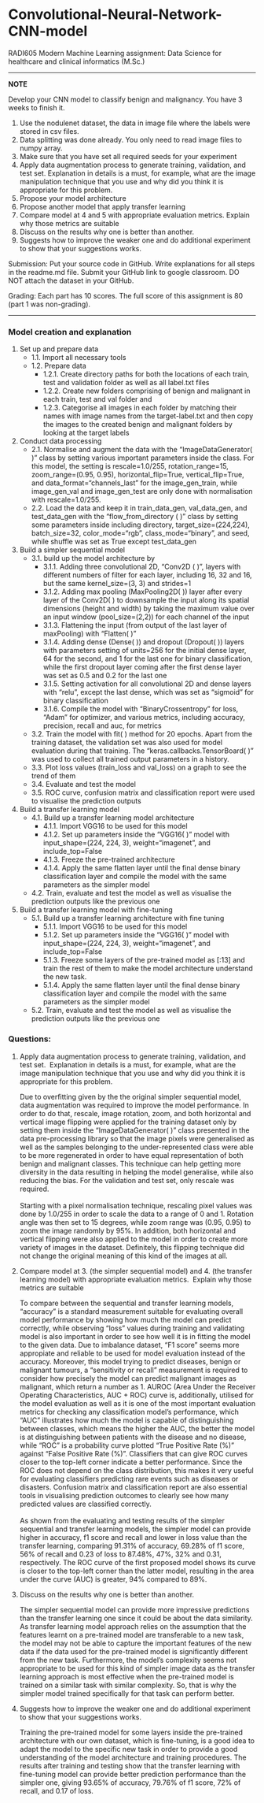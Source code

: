 # Convolutional-Neural-Network-CNN-model
RADI605 Modern Machine Learning assignment: Data Science for healthcare and clinical informatics (M.Sc.)

---
**NOTE**

Develop your CNN model to classify benign and malignancy.  You have 3 weeks to finish it.
1. Use the nodulenet dataset, the data in image file where the labels were stored in csv files.
2. Data splitting was done already.  You only need to read image files to numpy array.
3. Make sure that you have set all required seeds for your experiment
4. Apply data augmentation process to generate training, validation, and test set.  Explanation in details is a must, for example, what are the image manipulation technique that you use and why did you think it is appropriate for this problem.
5. Propose your model architecture
6. Propose another model that apply transfer learning
7. Compare model at 4 and 5 with appropriate evaluation metrics.  Explain why those metrics are suitable
8. Discuss on the results why one is better than another.
9. Suggests how to improve the weaker one and do additional experiment to show that your suggestions works.

Submission:
Put your source code in GitHub.  Write explanations for all steps in the readme.md file.  Submit your GitHub link to google classroom.  DO NOT attach the dataset in your GitHub.

Grading: Each part has 10 scores.  The full score of this assignment is 80 (part 1 was non-grading).

---

### Model creation and explanation
1. Set up and prepare data
	* 1.1\. Import all necessary tools
	* 1.2\. Prepare data
		* 1.2.1\. Create directory paths for both the locations of each train, test and validation folder as well as all label.txt files
		* 1.2.2\. Create new folders comprising of benign and malignant in each train, test and val folder and 
		* 1.2.3\. Categorise all images in each folder by matching their names with image names from the target-label.txt and then copy the images to the created benign and malignant folders by looking at the target labels 
2. Conduct data processing
	* 2.1\. Normalise and augment the data with the “ImageDataGenerator( )” class by setting various important parameters inside the class. For this model, the setting is rescale=1.0/255, rotation_range=15, zoom_range=(0.95, 0.95), horizontal_flip=True, vertical_flip=True, and data_format=“channels_last” for the image_gen_train, while image_gen_val and image_gen_test are only done with normalisation with rescale=1.0/255.
	* 2.2\. Load the data and keep it in train_data_gen, val_data_gen, and test_data_gen with the “flow_from_directory ( )” class by setting some parameters inside including directory, target_size=(224,224), batch_size=32, color_mode=“rgb”, class_mode=“binary”, and seed, while shuffle was set as True except test_data_gen
3. Build a simpler sequential model
	* 3.1\.  build up the model architecture by
		* 3.1.1\. Adding three convolutional 2D, “Conv2D ( )”, layers with different numbers of filter for each layer, including 16, 32 and 16, but the same kernel_size=(3, 3) and strides=1 
		* 3.1.2\. Adding max pooling (MaxPooling2D( )) layer after every layer of the Conv2D( ) to downsample the input along its spatial dimensions (height and width) by taking the maximum value over an input window (pool_size=(2,2)) for each channel of the input
		* 3.1.3\. Flattening the input (from output of the last layer of maxPooling) with “Flatten( )” 
		* 3.1.4\. Adding dense (Dense( )) and dropout (Dropout( )) layers with parameters setting of units=256 for the initial dense layer, 64 for the second, and 1 for the last one for binary classification, while the first dropout layer coming after the first dense layer was set as 0.5 and 0.2 for the last one
		* 3.1.5\. Setting activation for all convolutional 2D and dense layers with “relu”, except the last dense, which was set as “sigmoid” for binary classification
		* 3.1.6\. Compile the model with “BinaryCrossentropy” for loss, “Adam” for optimizer, and various metrics, including accuracy, precision, recall and auc, for metrics
	* 3.2\. Train the model with fit( ) method for 20 epochs. Apart from the training dataset, the validation set was also used for model evaluation during that training. The “keras.callbacks.TensorBoard( )” was used to collect all trained output parameters in a history.
	* 3.3\. Plot loss values (train_loss and val_loss) on a graph to see the trend of them
	* 3.4\. Evaluate and test the model
	* 3.5\. ROC curve, confusion matrix and classification report were used to visualise the prediction outputs
4. Build a transfer learning model
	* 4.1\. Build up a transfer learning model architecture
		* 4.1.1\. Import VGG16 to be used for this model
		* 4.1.2\. Set up parameters inside the “VGG16( )” model with input_shape=(224, 224, 3), weight=“imagenet”, and include_top=False 
		* 4.1.3\. Freeze the pre-trained architecture
		* 4.1.4\. Apply the same flatten layer until the final dense binary classification layer and compile the model with the same parameters as the simpler model 
	* 4.2\. Train, evaluate and test the model as well as visualise the prediction outputs like the previous one
5. Build a transfer learning model with fine-tuning
	* 5.1\. Build up a transfer learning architecture with fine tuning
		* 5.1.1\. Import VGG16 to be used for this model
		* 5.1.2\. Set up parameters inside the “VGG16( )” model with input_shape=(224, 224, 3), weight=“imagenet”, and include_top=False 
		* 5.1.3\. Freeze some layers of the pre-trained model as [:13] and train the rest of them to make the model architecture understand the new task.
		* 5.1.4\. Apply the same flatten layer until the final dense binary classification layer and compile the model with the same parameters as the simpler model 
	* 5.2\. Train, evaluate and test the model as well as visualise the prediction outputs like the previous one

### Questions:
1. Apply data augmentation process to generate training, validation, and test set.  Explanation in details is a must, for example, what are the image manipulation technique that you use and why did you think it is appropriate for this problem.

	Due to overfitting given by the the original simpler sequential model, data augmentation was required to improve the model performance. In order to do that, rescale, image rotation, zoom, and both horizontal and vertical image flipping were applied for the training dataset only by setting them inside the “ImageDataGenerator( )” class presented in the data pre-processing library so that the image pixels were generalised as well as the samples belonging to the under-represented class were able to be more regenerated in order to have equal representation of both benign and malignant classes. This technique can help getting more diversity in the data resulting in helping the model generalise, while also reducing the bias. For the validation and test set, only rescale was required.
	<br />
	<br />
	Starting with a pixel normalisation technique, rescaling pixel values was done by 1.0/255 in order to scale the data to a range of 0 and 1. Rotation angle was then set to 15 degrees, while zoom range was (0.95, 0.95) to zoom the image randomly by 95%. In addition, both horizontal and vertical flipping were also applied to the model in order to create more variety of images in the dataset. Definitely, this flipping technique did not change the original meaning of this kind of the images at all.

2. Compare model at 3. (the simpler sequential model) and 4. (the transfer learning model) with appropriate evaluation metrics.  Explain why those metrics are suitable

	To compare between the sequential and transfer learning models, “accuracy” is a standard measurement suitable for evaluating overall model performance by showing how much the model can predict correctly, while observing “loss” values during training and validating model is also important in order to see how well it is in fitting the model to the given data. Due to imbalance dataset, “F1 score” seems more appropiate and reliable to be used for model evaluation instead of the accuracy. Moreover, this model trying to predict diseases, benign or malignant tumours, a “sensitivity or recall” measurement is required to consider how precisely the model can predict malignant images as malignant, which return a number as 1. AUROC (Area Under the Receiver Operating Characteristics, AUC + ROC) curve is, additionally, utilised for the model evaluation as well as it is one of the most important evaluation metrics for checking any classification model’s performance, which “AUC” illustrates how much the model is capable of distinguishing between classes, which means the higher the AUC, the better the model is at distinguishing between patients with the disease and no disease, while “ROC” is a probability curve plotted “True Positive Rate (%)” against “False Positive Rate (%)”. Classifiers that can give ROC curves closer to the top-left corner indicate a better performance. Since the ROC does not depend on the class distribution, this makes it very useful for evaluating classifiers predicting rare events such as diseases or disasters. Confusion matrix and classification report are also essential tools in visualising prediction outcomes to clearly see how many predicted values are classified correctly.
	<br />
	<br />
	As shown from the evaluating and testing results of the simpler sequential and transfer learning models, the simpler model can provide higher in accuracy, f1 score and recall and lower in loss value than the transfer learning, comparing 91.31%  of accuracy, 69.28% of f1 score, 56% of recall and 0.23 of loss to 87.48%, 47%, 32% and 0.31, respectively. The ROC curve of the first proposed model shows its curve is closer to the top-left corner than the latter model, resulting in the area under the curve (AUC) is greater, 94% compared to 89%. 

3. Discuss on the results why one is better than another.
	
	The simpler sequential model can provide more impressive predictions than the transfer learning one since it could be about the data similarity. As transfer learning model approach relies on the assumption that the features learnt on a pre-trained model are transferable to a new task, the model may not be able to capture the important features of the new data if the data used for the pre-trained model is significantly different from the new task. Furthermore, the model’s complexity seems not appropriate to be used for this kind of simpler image data as the transfer learning approach is most effective when the pre-trained model is trained on a similar task with similar complexity. So, that is why the simpler model trained specifically for that task can perform better.

4. Suggests how to improve the weaker one and do additional experiment to show that your suggestions works.

	Training the pre-trained model for some layers inside the pre-trained architecture with our own dataset, which is fine-tuning, is a good idea to adapt the model to the specific new task in order to provide a good understanding of the model architecture and training procedures. The results after training and testing show that the transfer learning with fine-tuning model can provide better prediction performance than the simpler one, giving 93.65% of accuracy, 79.76% of f1 score, 72% of recall, and 0.17 of loss. 
